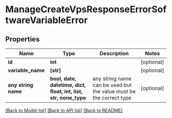 # ManageCreateVpsResponseErrorSoftwareVariableError


## Properties
Name | Type | Description | Notes
------------ | ------------- | ------------- | -------------
**id** | **int** |  | [optional] 
**variable_name** | **[str]** |  | [optional] 
**any string name** | **bool, date, datetime, dict, float, int, list, str, none_type** | any string name can be used but the value must be the correct type | [optional]

[[Back to Model list]](../README.md#documentation-for-models) [[Back to API list]](../README.md#documentation-for-api-endpoints) [[Back to README]](../README.md)


